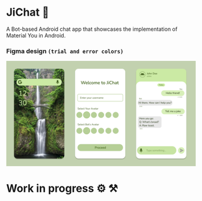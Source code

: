 # JiChat 🤖
A Bot-based Android chat app that showcases the implementation of Material You in Android.

### Figma design `(trial and error colors)`
![image](media/color_bg.png)

# Work in progress ⚙️ ⚒️
